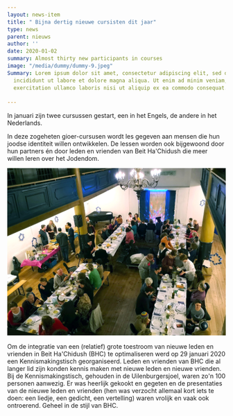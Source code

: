 ```yaml
---
layout: news-item
title: " Bijna dertig nieuwe cursisten dit jaar"
type: news
parent: nieuws
author: ''
date: 2020-01-02
summary: Almost thirty new participants in courses
image: "/media/dummy/dummy-9.jpeg"
Summary: Lorem ipsum dolor sit amet, consectetur adipiscing elit, sed do eiusmod tempor
  incididunt ut labore et dolore magna aliqua. Ut enim ad minim veniam, quis nostrud
  exercitation ullamco laboris nisi ut aliquip ex ea commodo consequat.

---
```

In januari zijn twee cursussen gestart, een in het Engels, de andere in het Nederlands.

In deze zogeheten gioer-cursusen wordt les gegeven aan mensen die hun joodse identiteit willen ontwikkelen. De lessen worden ook bijgewoond door hun partners én door leden en vrienden van Beit Ha'Chidush die meer willen leren over het Jodendom. 

![](/media/Kennismakingstish-van-boven.jpg)

Om de integratie van een (relatief) grote toestroom van nieuwe leden en vrienden in Beit Ha'Chidush (BHC) te optimaliseren werd op 29 januari 2020 een Kennismakingstisch georganiseerd. Leden en vrienden van BHC die al langer lid zijn konden kennis maken met nieuwe leden en nieuwe vrienden. Bij de Kennismakingstisch, gehouden in de Uilenburgersjoel, waren zo'n 100 personen aanwezig. Er was heerlijk gekookt en gegeten en de presentaties van de nieuwe leden en vrienden (hen was verzocht allemaal kort iets te doen: een liedje, een gedicht, een vertelling) waren vrolijk en vaak ook ontroerend. Geheel in de stijl van BHC. 
